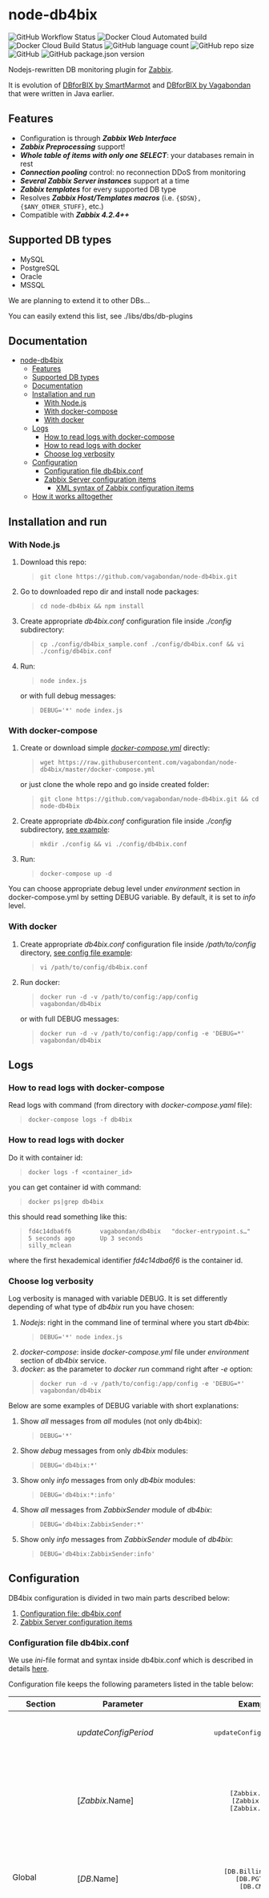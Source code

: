 # node-db4bix

![GitHub Workflow Status](https://img.shields.io/github/workflow/status/vagabondan/node-db4bix/Node%20CI?style=plastic)
![Docker Cloud Automated build](https://img.shields.io/docker/cloud/automated/vagabondan/db4bix?style=plastic)
![Docker Cloud Build Status](https://img.shields.io/docker/cloud/build/vagabondan/db4bix?style=plastic)
![GitHub language count](https://img.shields.io/github/languages/count/vagabondan/node-db4bix)
![GitHub repo size](https://img.shields.io/github/repo-size/vagabondan/node-db4bix)
![GitHub](https://img.shields.io/github/license/vagabondan/node-db4bix)
![GitHub package.json version](https://img.shields.io/github/package-json/v/vagabondan/node-db4bix)

Nodejs-rewritten DB monitoring plugin for [Zabbix](https://www.zabbix.com/).

It is evolution of [DBforBIX by SmartMarmot](https://github.com/smartmarmot/DBforBIX) and [DBforBIX by Vagabondan](https://github.com/vagabondan/DBforBIX) that were written in Java earlier.

## Features

- Configuration is through ***Zabbix Web Interface***
- ***Zabbix Preprocessing*** support!
- ***Whole table of items with only one SELECT***: your databases remain in rest
- ***Connection pooling*** control: no reconnection DDoS from monitoring
- ***Several Zabbix Server instances*** support at a time
- ***Zabbix templates*** for every supported DB type
- Resolves ***Zabbix Host/Templates macros*** (i.e. ``{$DSN}, {$ANY_OTHER_STUFF}``, etc.)
- Compatible with ***Zabbix 4.2.4++***

## Supported DB types

- MySQL
- PostgreSQL
- Oracle
- MSSQL

We are planning to extend it to other DBs...

You can easily extend this list, see ./libs/dbs/db-plugins

## Documentation

- [node-db4bix](#node-db4bix)
  - [Features](#features)
  - [Supported DB types](#supported-db-types)
  - [Documentation](#documentation)
  - [Installation and run](#installation-and-run)
    - [With Node.js](#with-nodejs)
    - [With docker-compose](#with-docker-compose)
    - [With docker](#with-docker)
  - [Logs](#logs)
    - [How to read logs with docker-compose](#how-to-read-logs-with-docker-compose)
    - [How to read logs with docker](#how-to-read-logs-with-docker)
    - [Choose log verbosity](#choose-log-verbosity)
  - [Configuration](#configuration)
    - [Configuration file db4bix.conf](#configuration-file-db4bixconf)
    - [Zabbix Server configuration items](#zabbix-server-configuration-items)
      - [XML syntax of Zabbix configuration items](#xml-syntax-of-zabbix-configuration-items)
  - [How it works alltogether](#how-it-works-alltogether)

## Installation and run

### With Node.js

1. Download this repo:
   >     git clone https://github.com/vagabondan/node-db4bix.git
2. Go to downloaded repo dir and install node packages:
   >     cd node-db4bix && npm install
3. Create appropriate *db4bix.conf* configuration file inside *./config* subdirectory:
   >     cp ./config/db4bix_sample.conf ./config/db4bix.conf && vi ./config/db4bix.conf
4. Run:
   >     node index.js
   or with full debug messages:
   >     DEBUG='*' node index.js

### With docker-compose

1. Create or download simple [*docker-compose.yml*](https://raw.githubusercontent.com/vagabondan/node-db4bix/master/docker-compose.yml) directly:
   >     wget https://raw.githubusercontent.com/vagabondan/node-db4bix/master/docker-compose.yml
   or just clone the whole repo and go inside created folder:
   >     git clone https://github.com/vagabondan/node-db4bix.git && cd node-db4bix
2. Create appropriate *db4bix.conf* configuration file inside *./config* subdirectory, [see example](https://github.com/vagabondan/node-db4bix/blob/64e62da009d3b2b09f2ca9fbbaee183974f9da2a/config/db4bix_sample.conf):
   >     mkdir ./config && vi ./config/db4bix.conf
3. Run:
   >     docker-compose up -d

You can choose appropriate debug level under *environment* section in docker-compose.yml by setting DEBUG variable. By default, it is set to *info* level.

### With docker

1. Create appropriate *db4bix.conf* configuration file inside */path/to/config* directory, [see config file example](https://github.com/vagabondan/node-db4bix/blob/64e62da009d3b2b09f2ca9fbbaee183974f9da2a/config/db4bix_sample.conf):
   >     vi /path/to/config/db4bix.conf
2. Run docker:
   >     docker run -d -v /path/to/config:/app/config vagabondan/db4bix
   or with full DEBUG messages:
   >     docker run -d -v /path/to/config:/app/config -e 'DEBUG=*' vagabondan/db4bix

## Logs

### How to read logs with docker-compose

Read logs with command (from directory with *docker-compose.yaml* file):
   >     docker-compose logs -f db4bix

### How to read logs with docker

Do it with container id:
   >     docker logs -f <container_id>
   you can get container id with command:
   >     docker ps|grep db4bix
   this should read something like this:
   >     fd4c14dba6f6        vagabondan/db4bix   "docker-entrypoint.s…"   5 seconds ago       Up 3 seconds                                 silly_mclean
   where the first hexademical identifier *fd4c14dba6f6* is the container id.

### Choose log verbosity

Log verbosity is managed with variable DEBUG.
It is set differently depending of what type of *db4bix* run you have chosen:

1. *Nodejs*: right in the command line of terminal where you start *db4bix*:
   >     DEBUG='*' node index.js
2. *docker-compose*: inside *docker-compose.yml* file under *environment* section of *db4bix* service.
3. *docker*: as the parameter to *docker run* command right after *-e* option:
   >     docker run -d -v /path/to/config:/app/config -e 'DEBUG=*' vagabondan/db4bix

Below are some examples of DEBUG variable with short explanations:

1. Show *all* messages from *all* modules (not only db4bix):
   >     DEBUG='*'
2. Show *debug* messages from only *db4bix* modules:
   >     DEBUG='db4bix:*'
3. Show only *info* messages from only *db4bix* modules:
   >     DEBUG='db4bix:*:info'
4. Show *all* messages from *ZabbixSender* module of *db4bix*:
   >     DEBUG='db4bix:ZabbixSender:*'
5. Show only *info* messages from *ZabbixSender* module of *db4bix*:
   >     DEBUG='db4bix:ZabbixSender:info'

## Configuration

DB4bix configuration is divided in two main parts described below:

1. [Configuration file: db4bix.conf](#configuration-file-db4bixconf)
2. [Zabbix Server configuration items](#zabbix-server-configuration-items)

### Configuration file db4bix.conf

We use *ini*-file format and syntax inside db4bix.conf which is described in details [here](https://www.npmjs.com/package/ini).

Configuration file keeps the following parameters listed in the table below:

<table >
<thead >
<tr >
<th >Section</th>
<th >Parameter</th>
<th align="center" >Example</th>
<th>Description</th>
</tr>
</thead>




<tbody>

<tr>
<td rowspan="4">Global</td>
<td><em>updateConfigPeriod</em></td>
<td align="center"><pre>updateConfigPeriod=30</pre></td>
<td>Time interval in seconds between consequent updating configuration from Zabbix Servers.</td>
</tr>

<tr>
<td>[<em>Zabbix</em>.Name]</td>
<td align="center"><pre>[Zabbix.Prod]<br> [Zabbix.Test]<br> [Zabbix.Srv01]</pre></td>
<td>Section name for Zabbix server instance connection parameters. You can specify any number of different Zabbix Servers and they will be served by DB4bix independently and simultaneously.</td>
</tr>

<tr>
<td>[<em>DB</em>.Name]</td>
<td align="center"><pre>[DB.BillingProd]<br> [DB.PGTest]<br> [DB.CMDB]</pre></td>
<td>Section name for Database instance connection parameters. You can specify any number of different databases.</td>
</tr>

<tr>
<td>[<em>Pool</em>.Name]</td>
<td align="center"><pre>[Pool.Common]<br> [Pool.OldDBs]<br> [Pool.TestDBs]</pre></td>
<td>Section name for DB connection Pool configuration parameters. You can specify any number of different Pools. Pool names are then referenced in DB sections in <em>pool</em> parameters. Pools manage network connections from DB4bix to DB instances.</td>
</tr>



<tr>
<td colspan="4" align="center">[<strong>Zabbix</strong>.<em>Name</em>] section</td>
</tr>
<tr>
<td rowspan="8">[Zabbix.<em>Name</em>]</td>
<td><em>host</em></td>
<td align="center"><pre>host=zbxsrv01.yourdomain<br>host=192.168.2.1</pre></td>
<td>FQDN or IP address of Zabbix server instance, described in current Zabbix section</td>
</tr>
<tr>
<td><em>port</em></td>
<td align="center"><pre>port=10051</pre></td>

<td>Zabbix Server port</td>
</tr>
<tr>
<td><em>proxyName</em></td>
<td align="center"><pre>proxyName=DB4bix.01</pre></td>

<td>Name of Zabbix Proxy that should be defined at current Zabbix Server instance to allow DB4bix communicate with Zabbix Server. Proxy mode should be set to <em><strong>Active</strong></em>.</td>
</tr>
<tr>
<td><em>timeoutMillis</em></td>
<td align="center"><pre>timeoutMillis=10000</pre></td>

<td>Network timeout for Db4bix to wait response from Zabbix Server</td>
</tr>
<tr>
<td><em>sendDataPeriod</em></td>
<td align="center"><pre>sendDataPeriod=61</pre></td>

<td>Time interval between consequent data sending actions to Zabbix Server. DB4bix keeps metrics from databases in local buffer and send bulk requests to Zabbix Server trappers with frequency configured with this parameter.</td>
</tr>
<tr>
<td><em>configSuffix</em></td>
<td align="center"><pre>configSuffix=DB4bix.config</pre></td>

<td>Zabbix Server item keys suffix where users expect to define DB4bix configuration on Zabbix Server Frontend side. This configuration should define SQL selects with some metadata for DB4bix to understand where it should put the resuts. See below section <a href="#zabbix-server-configuration-items">Zabbix Server configuration items</a> for details.</td>
</tr>
<tr>
<td><em>version</em></td>
<td align="center"><pre>version=4.2.4</pre></td>

<td>Zabbix Server version for DB4bix to choose the right Zabbix internal protocol to communicate with Zabbix Server. For now only 4.2.4 and higher versions are supported. We haven't tested it with lower versions yet.</td>
</tr>
<tr>
<td><em>dbs[]</em></td>
<td align="center"><pre>dbs[] = DB01 <br>dbs[] = DB02 <br>dbs[] = DB03 <br>etc</pre></td>

<td>List of databases names allowed to monitor with current Zabbix Server instance. Syntax expects user to add to list one DB per row, so you might have to define several rows with <em>dbs[]</em> inside one Zabbix Server section</td>
</tr>




<td colspan="4" align="center">[<strong>DB</strong>.<em>Name</em>] section</td>
</tr>

<tr>
<td rowspan="8">[DB.<em>Name</em>]</td>
<td><em>type</em></td>
<td align="center"><pre>type=mssql<br>type=postgres<br>type=oracle<br>type=mysql</pre></td>
<td>Defines which client driver will be used to establish connections to DB instance. There are slight differences in parameters for different DB types.</td>
</tr>

<tr>
<td><em>instance</em></td>
<td align="center"><pre>instance=BillingDB</pre></td>
<td>DB instance name or SID for Oracle DB type. You should know that information from database administrators.</td>
</tr>

<tr>
<td><em>host</em></td>
<td align="center"><pre>host=billingdb.yourdomain<br>host=172.16.15.5</pre></td>
<td>FQDN or IP address of a host of your DBMS.</td>
</tr>

<tr>
<td><em>port</em></td>
<td align="center"><pre>port=5432</pre></td>
<td>Port for connection establish with your DBMS. If null or empty, default will be used for this type of DB.</td>
</tr>

<tr>
<td><em>user</em></td>
<td align="center"><pre>user=thom</pre></td>
<td>Username/schemaname for your DB.</td>
</tr>

<tr>
<td><em>password</em></td>
<td align="center"><pre>password=your.supersecret.password</pre></td>
<td>Password for user for your DB. Yes, keep open passwords in plain text is not very good idea. We will be glad to see more reasonable proposals or even PRs ;-)</td>
</tr>

<tr>
<td><em>pool</em></td>
<td align="center"><pre>pool=Common</pre></td>
<td>Pool name which settings will be used to manage network connections from Db4bix to current DB.</td>
</tr>

<tr>
<td><em>connectString</em></td>
<td align="center"><pre>connectString=<br>(DESCRIPTION=(ADDRESS=(PROTOCOL=TCP)<br>(HOST=mymachine.example.com)(PORT=1521))<br>(CONNECT_DATA=(SERVER=DEDICATED)<br>(SERVICE_NAME=orcl)))</pre></td>
<td>[ORACLE only]: Connection string used to connect to Oracle DBs. Possible formats are described <a href="https://oracle.github.io/node-oracledb/doc/api.html#-142-connection-strings">here</a>.</td>
</tr>



<td colspan="4" align="center">[<strong>Pool</strong>.<em>Name</em>] section</td>
</tr>

<tr>
<td rowspan="8">[Pool.<em>Name</em>]</td>
<td><em>max</em></td>
<td align="center"><pre>max=10</pre></td>
<td>Maximum number of concurrent connections that DB4bix can establish to each DB referencing this Pool.</td>
</tr>

<tr>
<td><em>min</em></td>
<td align="center"><pre>min=0</pre></td>
<td>Minimum number of concurrent connections that DB4bix will keep open even if no activity with DB is planning.</td>
</tr>

<tr>
<td><em>idleTimeoutMillis</em></td>
<td align="center"><pre>idleTimeoutMillis=30000</pre></td>
<td>Timeout in millisecconds after which DB4bix starts to terminate unused connections. Specific behaviour is defined by DB client library.</td>
</tr>

<tr>
<td><em>connectionTimeoutMillis</em></td>
<td align="center"><pre>connectionTimeoutMillis=30000</pre></td>
<td>Timeout in millisecconds after which DB4bix reports unsuccessful connection attempt to DB. Specific behaviour is defined by DB client library.</td>
</tr>

<tr>
<td><em>keepAliveSec</em></td>
<td align="center"><pre>keepAliveSec=60</pre></td>
<td>Period in seconds for sending keepalive request from DB4bix to DB. Some databases requires keepalive checks from clients.</td>
</tr>

</tbody>
</table>

### Zabbix Server configuration items

Being connected to Zabbix Server DB4bix requests all configuration for its Zabbix Proxy name (it performs this action periodically according to parameter *updateConfigPeriod* defined at *Global* section of local DB4bix config file).
It scans enabled hosts items for item keys ending with *DB4bix.config* (or what you have defined in *configSuffix* parameter under Zabbix section in local db4bix config file). You can specify any other config suffix in local DB4bix config at will, but important is to keep in mind that this suffix should uniquely identify items where DB4bix will search its configuration.

This Zabbix item keys (we will name it *configuration item key*) should also have 2 parameters and look like this:
>     .*DB4bix.config[someid,DBName]
where
*someid* - some your identifier (whatever you want),
*DBName* - DB name which should be present in local configuration file in *dbs[]* parameter under Zabbix section. It also may be a macro (we often use {$DSN} macro in our templates), then its value should be defined in host or template macros. Db4bix will resolve it prior to look for corresponding DB name at local config file.

Configuration items, i.e. those having item keys with .*DB4bix.config  suffix should be of type **Database monitor** and contain DB4bix-like XML configuration in ***SQL query field***, e.g.:

1. MySQL example where simple request returns result to single item key *mysql.DB4bix.config[version,MySQL01]*:
  >     <parms type="mysql" prefix="mysql.">
  >       <server>
  >         <query time="600" item="DB4bix.config[version,MySQL01]">SHOW VARIABLES LIKE "version"</query>
  >       </server>
  >     </parms>
2. Another example for Oracle DB of ***Zabbix discovery*** item with item key:
  >     oracle.discovery.DB4bix.config[instanceid,{$DSN]
It returns several results in one bulk request and has Zabbix host macro {$DSN} which value is defined at host macros with DB name of one of the databases defined at local DB4bix config file:
  >     <parms type="oracle" prefix="oracle.">
  >     <server>
  >     <discovery time="120" item="discovery.DB4bix.config[instanceid,{$DSN}]" names="INST_ID">select inst_id from gv$instance</discovery>
  >     <query time="60" item="stats[%1,%2]">SELECT inst_id, REPLACE(name,' ','_'), value FROM gv$sysstat WHERE name IN ('user I/O wait time','physical read total bytes','physical write total bytes','lob reads','lob writes','db block changes','db block gets','consistent gets','physical reads')</query>
  >     </server>
  >     </parms>
3. Many other examples you can find at Zabbix templates provided with this repo in *./templates* subdirectory.

You can place in SQL field of DBforBix config item full XML config with root element - parms. You can make it as complex as you wish. DB4bix creates as many async code flows as needed to serve all config items and avoid mutual influence of different config items.

Final step you should do is to create *items-receivers of data*. We recommend to use type *trappers* for them but this is not necessary.

For second example above you should create item prototypes with keys, e.g.:
>     oracle.stats[{#INST_ID},user_I/O_wait_time] 
>     oracle.stats[{#INST_ID}physical_read_total_bytes] 
>     ...
>     oracle.stats[{#INST_ID},physical_write_requests_optimized]

#### XML syntax of Zabbix configuration items

Two examples of XML syntax you've already seen [earlier](#xml-syntax-of-zabbix-configuration-items).
Below is the table with all possible elements and attributes of XML configuration items.

<table style='table-layout:auto;width:100%;'>
<thead >
<tr >
<th >Element</th>
<th >Attribute</th>
<th align="center">Examples</th>
<th>Description</th>
</tr>
</thead>

<tbody>

<tr>
<td rowspan="2"><em>parms</em></td>
<td><em>type</em></td>
<td align="center" rowspan="2">
<pre>
&lt;parms type="mysql" prefix="mysql."&gt;...&lt;/parms&gt;
&lt;parms prefix="mysql."&gt;...&lt;/parms&gt;
&lt;parms prefix="oracle."&gt;...&lt;/parms&gt;
&lt;parms prefix="whateveryouwant."&gt;...&lt;/parms&gt;
&lt;parms prefix=""&gt;...&lt;/parms&gt;
</pre>
</td>
<td>(Deprecated) Used in previous versions of DB4bix. Left for backward compatibility only and can be omitted.</td>
</tr>

<tr>
<td><em>prefix</em></td>
<td>You can define prefix which will be used as prefix for item keys where Db4bix will return results to. Or you can leave it empty as in last example.</td>
</tr>

<tr>
<td><em>server</em></td>
<td><em>type</em></td>
<td align="center">
<pre>
&lt;parms prefix=""&gt;
<strong>&lt;server&gt;</strong>
...
<strong>&lt;/server&gt;</strong>
&lt;/parms&gt;
</pre>
</td>
<td>Used in previous versions of DB4bix. Left for backward compatibility only. Should be present.</td>
</tr>

<tr>
<td rowspan="4"><em>query</em><br>
or<br>
<em>multiquery</em>
</td>
<td><em>time</em></td>
<td align="left" rowspan="4">
<pre>
&lt;parms prefix="mysql."&gt;&lt;server&gt;<br>

<strong>&lt;query time="60" item="</strong>one<strong>"&gt;</strong><br>select 1<br><strong>&lt;/query&gt;</strong>

<strong>&lt;multiquery time="60" item="</strong>anotherone<strong>"&gt;</strong><br>select 1<br><strong>&lt;/multiquery&gt;</strong>

<strong>&lt;query time="120" item="</strong>oneorzero<strong>" nodata="0"&gt;</strong><br>select 1<br><strong>&lt;/query&gt;</strong>

<strong>&lt;query time="60" item="</strong>one|two|three<strong>"&gt;</strong><br>select 1, 2, 3<br><strong>&lt;/query&gt;</strong>

<strong>&lt;query time="60" item="</strong>sameone|sametwo|samethree<strong>" type="column"&gt;</strong><br>select 1, 2, 3<br><strong>&lt;/query&gt;</strong>

<strong>&lt;query time="60" items="</strong>var1|var2<strong>" type="list"&gt;</strong><br>show variables<br><strong>&lt;/query&gt;</strong>

<strong>&lt;query time="60" items="</strong>variable[<strong>%1</strong>]<strong>" type="column"&gt;</strong><br>show variables<br><strong>&lt;/query&gt;</strong>

<strong>
&lt;query time="60" item="</strong>somekey[<strong>%1,%2</strong>]<strong>"&gt;</strong><br>SELECT inst_id, REPLACE(name,' ','_'), value <br>FROM stat_table <br>WHERE name IN ('user I/O wait time',<br>'physical read total bytes','physical write total bytes',<br>'consistent gets','physical reads')<br><strong>&lt;/query&gt;
</strong>

&lt;/server&gt;&lt;/parms&gt;
</pre>
</td>
<td>Time interval in seconds between consequent requests to DB with this query.</td>
</tr>

<tr>
<td><em>item</em><br>or<br><em>items</em></td>
<td>
<em>item</em> or <em>items</em> - are absolutely identical synonyms of attribute that holds Zabbix Item key or list of item keys separated with "|" (vertical line) where DB4bix should return results to.
Final Zabbix item key will be constructed using <em>prefix</em> attribute value from <em>parms</em> element. So for attribute <em>item</em> with value <em>"one|two|three"</em> DB4bix will be looking for Zabbix items with keys <em>mysql.one, mysql.two and mysql.three</em> to return values to them. The mentioned above item keys should be presented on the <strong>same Zabbix Host where current configuration item resides</strong>.
<br>There is some extention to this syntax: one can use placeholders (%1, %2, %3, ...) to construct item keys from data returned by query, e.g.
item="somekey[%1,%2]" - means that DB4bix should construct item keys getting values from first column for <em>%1</em> placeholder and from second column for <em>%2</em> placeholder from query resut and use last column as the value for this item keys.
If a query returns multiple rows then DB4bix constructs item keys by substituting placeholders per each row and as many times as many rows returned by the query.
<br>Most efficient queries come up when one combines placeholders and list syntax, e.g.
item="somekey1[%1,%2]|somekey2[%1,%2]|somekey3[%1,%2]|somekey4[%1,%2]" - this means that query may return any number of rows with 2 (placeholders) + 4 (values for 4 keys) = 7 columns per each row. Suppose query returns 100 rows, so one can get values for 4 (keys) * 100 (rows) = <strong>400 (items) with only one request to database!</strong> The whole tables are inserted to Zabbix per single query to database!
</td>
</tr>

<tr>
<td><em>type</em></td>
<td><em>column</em> (default)  or <em>list</em> - parse type of returning results when several item values from returned from single query/multiquery.<br>
Type <em>column</em> means that item values are returned in columns and they will be matched to their keys from the last column to the first column, i.e. last column corresponds to the last item key in <em>item</em> attribute, previous column corresponds to the previous item key and so on. If the number of columns is less than the number of item keys, the remaining item keys are ignored and vice versa.
Type <em>list</em> means, that query returns multiple rows with two columns where the first column corresponds to the key and the second column corresponds to the value, i.e. query returns <em>list</em> of key-value pairs. So <em>query</em> element in this case behaves like filter: only keys that matches to item keys in <em>item</em> attribute will be returned.</td>
</tr>

<tr>
<td><em>nodata</em></td>
<td>(Optional) What DB4bix should return if no data will be returned by query.</td>
</tr>

<tr>
<td rowspan="3"><em>discovery</em>
</td>
<td><em>names</em></td>
<td align="left" rowspan="3">
<pre>
&lt;parms prefix="oracle."&gt;&lt;server&gt;
<strong>
&lt;discovery <br>time="</strong>120<strong>" <br>item="</strong>discovery.<strong>DB4bix.config[</strong>instanceid<strong>,{$DSN}]" <br>names="INST_ID"&gt;</strong><br>select inst_id from gv$instance<br><strong>&lt;/discovery&gt;</strong><br>
&lt;query time="60" item="stats[%1,%2]"&gt;<br>SELECT inst_id, REPLACE(name,' ','_'), value <br>FROM gv$sysstat <br>WHERE name IN ('user I/O wait time','physical read total bytes',<br>'physical write total bytes','lob reads','lob writes',<br>'db block changes','db block gets','consistent gets',<br>'physical reads')<br>&lt;/query&gt;<br>
&lt;/server&gt;&lt;/parms&gt;
</pre>
</td>
<td>
Discovery elements behaves almost same as query but with major difference: it should return to Zabbix Server JSON LLD (Low Level Discovery) structure. This structure contains information about all possibles values of so called [Zabbix LLD Macros](https://www.zabbix.com/documentation/4.4/manual/config/macros/lld_macros). DB4bix constructs this structures for you, but you should identify list of such LLD Macros in attribute <em>names</em>.
You can use "|" (vertical line) symbol to construct list of LLD macros but remember that <strong>the number of columns returned by the query should correspond to the number of LLD macros</strong>. Number of rows is not limited but each row should contain unique combination of macros values or Zabbix will report "duplication" error to you.
Another constraint: LLD macros names should be in upper case and may contain only letters and underscore symbols.<br>
Please note, <strong>it is very convenient to use discovery items as configuration items for DB4bix!</strong> Do not forget to choose Zabbix item type as "Database monitor", because only this type contains "params" field in its userform, where you can type and edit DB4bix configuration.
</td>
</tr>

<tr>
<td><em>item</em></td>
<td>Should contain item key for discovery item. As you can see from example you are allowed to use [Zabbix User Macros](https://www.zabbix.com/documentation/4.4/manual/config/macros/usermacros) in item keys. They will be substituted by DB4bix prior to return values to Zabbix.</td>
</tr>

<tr>
<td><em>time</em></td>
<td>Same as for <em>query</em> elements, see above.</td>
</tr>

</tbody>
</table>



## How it works alltogether

Local file config (*db4bix.conf*) defines which Zabbix Servers DB4bix may connect to. Also it defines how DB4bix may connect to databases which it can monitor.

DB4bix connects to Zabbix Server like an ordinary Zabbix Proxy. 
Of course for it may happen, corresponding Zabbix Proxy name should be defined at Zabbix Server and DB4bix should know this name too. This is the reason why you have to define *proxyName* parameter inside [*Zabbix*.Name] section of *db4bix.conf*.

DB4bix requests configuration data and Zabbix Server responds with information about all hosts attached to DB4bix proxy, items, templates, macros etc.

It is rather convenient and reasonable to create its own separate Zabbix Host to each DB instance, though nothing prevents you to keep configuration items of several DBs on one Zabbix Host. It is only our recommendations to separate them.

After configuration is received, DB4bix scans all items of all hosts for *configSuffix* and reads configurations from matching items. Items type should be *Database monitor* because only such item type has *params* field in its user web form that user can edit and read.

While reading configuration items DB4bix:

1. groups all queries by Database instances (second parameter in configuration item key) and *time* attributes (time interval between two consequent queries).
2. substitutes Zabbix macros with its values in item keys and queries
3. updates or creates periodical async *monitors* to query databases

Each monitor queries its database when time comes and saves results to local DB4bix storage mapping them to concrete Zabbix item ids.

Separate async periodic procedure sends all storage data with bulk request to Zabbix Servers according to *sendDataPeriod* parameters in *Zabbix sections* in local DB4bix config file.

Then everything repeats.
